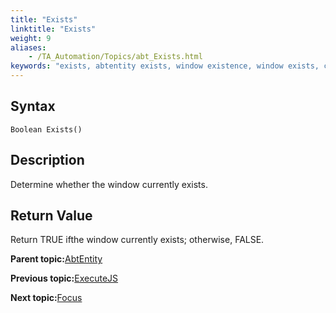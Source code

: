 ```yaml
--- 
title: "Exists"
linktitle: "Exists"
weight: 9
aliases: 
    - /TA_Automation/Topics/abt_Exists.html
keywords: "exists, abtentity exists, window existence, window exists, check existence of window"
---
```


## Syntax

`Boolean Exists()`

## Description

Determine whether the window currently exists.

## Return Value

Return TRUE ifthe window currently exists; otherwise, FALSE.

**Parent topic:**[AbtEntity](/TA_Automation/Topics/abt_AbtEntity.html)

**Previous topic:**[ExecuteJS](/TA_Automation/Topics/abt_ExecuteJS.html)

**Next topic:**[Focus](/TA_Automation/Topics/abt_Focus.html)

